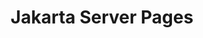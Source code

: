 ---
title: "Jakarta Server Pages"
summary: "Jakarta Server Pages defines a template engine for web applications that supports mixing of textual content
(including HTML and XML) with custom tags, expression language, and embedded Java code, that gets compiled
into a Jakarta Servlet."
#<!--.................0123456789.123456789.123456789.123456789.123456789.123456789-->
summary_sixty_char: "Defines a template engine for web applications"
project_id: "ee4j.jsp"
---